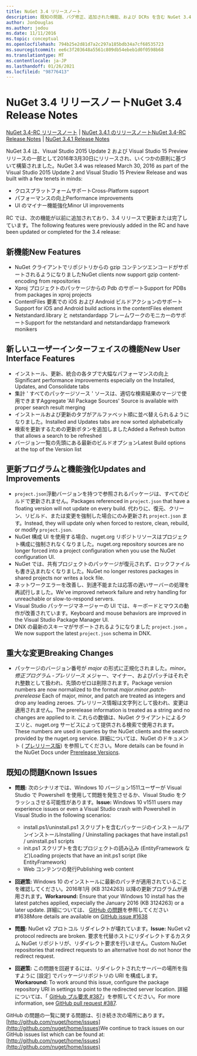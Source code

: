 ```yaml
---
title: NuGet 3.4 リリースノート
description: 既知の問題、バグ修正、追加された機能、および DCRs を含む NuGet 3.4 のリリースノート。
author: JonDouglas
ms.author: jodou
ms.date: 11/11/2016
ms.topic: conceptual
ms.openlocfilehash: 794b25e2d81d7a2c297a185bdb34a7cf68535723
ms.sourcegitcommit: ee6c3f203648a5561c809db54ebeb1d0f0598b68
ms.translationtype: MT
ms.contentlocale: ja-JP
ms.lasthandoff: 01/26/2021
ms.locfileid: "98776413"
---
```

# <a name="nuget-34-release-notes"></a><span data-ttu-id="cb17d-103">NuGet 3.4 リリースノート</span><span class="sxs-lookup"><span data-stu-id="cb17d-103">NuGet 3.4 Release Notes</span></span>

<span data-ttu-id="cb17d-104">[NuGet 3.4-RC リリースノート](../release-notes/nuget-3.4-RC.md)  | [NuGet 3.4.1 のリリースノート](../release-notes/nuget-3.4.1.md)</span><span class="sxs-lookup"><span data-stu-id="cb17d-104">[NuGet 3.4-RC Release Notes](../release-notes/nuget-3.4-RC.md) | [NuGet 3.4.1 Release Notes](../release-notes/nuget-3.4.1.md)</span></span>

<span data-ttu-id="cb17d-105">NuGet 3.4 は、Visual Studio 2015 Update 2 および Visual Studio 15 Preview リリースの一部として2016年3月30日にリリースされ、いくつかの原則に基づいて構築されました。</span><span class="sxs-lookup"><span data-stu-id="cb17d-105">NuGet 3.4 was released March 30, 2016 as part of the Visual Studio 2015 Update 2 and Visual Studio 15 Preview Release and was built with a few tenets in minds:</span></span>

* <span data-ttu-id="cb17d-106">クロスプラットフォームサポート</span><span class="sxs-lookup"><span data-stu-id="cb17d-106">Cross-Platform support</span></span>
* <span data-ttu-id="cb17d-107">パフォーマンスの向上</span><span class="sxs-lookup"><span data-stu-id="cb17d-107">Performance improvements</span></span>
* <span data-ttu-id="cb17d-108">UI のマイナー機能強化</span><span class="sxs-lookup"><span data-stu-id="cb17d-108">Minor UI improvements</span></span>

<span data-ttu-id="cb17d-109">RC では、次の機能が以前に追加されており、3.4 リリースで更新または完了しています。</span><span class="sxs-lookup"><span data-stu-id="cb17d-109">The following features were previously added in the RC and have been updated or completed for the 3.4 release:</span></span>

## <a name="new-features"></a><span data-ttu-id="cb17d-110">新機能</span><span class="sxs-lookup"><span data-stu-id="cb17d-110">New Features</span></span>

* <span data-ttu-id="cb17d-111">NuGet クライアントでリポジトリからの gzip コンテンツエンコードがサポートされるようになりました</span><span class="sxs-lookup"><span data-stu-id="cb17d-111">NuGet clients now support gzip content-encoding from repositories</span></span>
* <span data-ttu-id="cb17d-112">Xproj プロジェクトのパッケージからの Pdb のサポート</span><span class="sxs-lookup"><span data-stu-id="cb17d-112">Support for PDBs from packages in xproj projects</span></span>
* <span data-ttu-id="cb17d-113">ContentFiles 要素での iOS および Android ビルドアクションのサポート</span><span class="sxs-lookup"><span data-stu-id="cb17d-113">Support for iOS and Android build actions in the contentFiles element</span></span>
* <span data-ttu-id="cb17d-114">Netstandard.library と netstandardapp フレームワークのモニカーのサポート</span><span class="sxs-lookup"><span data-stu-id="cb17d-114">Support for the netstandard and netstandardapp framework monikers</span></span>

## <a name="new-user-interface-features"></a><span data-ttu-id="cb17d-115">新しいユーザーインターフェイスの機能</span><span class="sxs-lookup"><span data-stu-id="cb17d-115">New User Interface Features</span></span>

* <span data-ttu-id="cb17d-116">インストール、更新、統合の各タブで大幅なパフォーマンスの向上</span><span class="sxs-lookup"><span data-stu-id="cb17d-116">Significant performance improvements especially on the Installed, Updates, and Consolidate tabs</span></span>
* <span data-ttu-id="cb17d-117">集計 ' すべてのパッケージソース ' ソースは、適切な検索結果のマージで使用できます</span><span class="sxs-lookup"><span data-stu-id="cb17d-117">Aggregate 'All Package Sources' Source is available with proper search result merging</span></span>
* <span data-ttu-id="cb17d-118">インストールおよび更新のタブがアルファベット順に並べ替えられるようになりました。</span><span class="sxs-lookup"><span data-stu-id="cb17d-118">Installed and Updates tabs are now sorted alphabetically</span></span>
* <span data-ttu-id="cb17d-119">検索を更新するための更新ボタンを追加しました</span><span class="sxs-lookup"><span data-stu-id="cb17d-119">Added a Refresh button that allows a search to be refreshed</span></span>
* <span data-ttu-id="cb17d-120">バージョン一覧の先頭にある最新のビルドオプション</span><span class="sxs-lookup"><span data-stu-id="cb17d-120">Latest Build options at the top of the Version list</span></span>

## <a name="updates-and-improvements"></a><span data-ttu-id="cb17d-121">更新プログラムと機能強化</span><span class="sxs-lookup"><span data-stu-id="cb17d-121">Updates and Improvements</span></span>

* <span data-ttu-id="cb17d-122">`project.json`浮動バージョンを持つで参照されるパッケージは、すべてのビルドで更新されません。</span><span class="sxs-lookup"><span data-stu-id="cb17d-122">Packages referenced in `project.json` that have a floating version will not update on every build.</span></span> <span data-ttu-id="cb17d-123">代わりに、復元、クリーン、リビルド、または変更を強制した場合にのみ更新され `project.json` ます。</span><span class="sxs-lookup"><span data-stu-id="cb17d-123">Instead, they will update only when forced to restore, clean, rebuild, or modify `project.json`.</span></span>
* <span data-ttu-id="cb17d-124">NuGet 構成 UI を使用する場合、nuget.org リポジトリソースはプロジェクト構成に強制されなくなりました。</span><span class="sxs-lookup"><span data-stu-id="cb17d-124">nuget.org repository sources are no longer forced into a project configuration when you use the NuGet configuration UI.</span></span>
* <span data-ttu-id="cb17d-125">NuGet では、共有プロジェクトのパッケージが復元されず、ロックファイルも書き込まれなくなりました。</span><span class="sxs-lookup"><span data-stu-id="cb17d-125">NuGet no longer restores packages in shared projects nor writes a lock file.</span></span>
* <span data-ttu-id="cb17d-126">ネットワークエラーを改善し、到達不能または応答の遅いサーバーの処理を再試行しました。</span><span class="sxs-lookup"><span data-stu-id="cb17d-126">We've improved network failure and retry handling for unreachable or slow-to-respond servers.</span></span>
* <span data-ttu-id="cb17d-127">Visual Studio パッケージマネージャーの UI では、キーボードとマウスの動作が改善されています。</span><span class="sxs-lookup"><span data-stu-id="cb17d-127">Keyboard and mouse behaviors are improved in the Visual Studio Package Manager UI.</span></span>
* <span data-ttu-id="cb17d-128">DNX の最新のスキーマがサポートされるようになりました `project.json` 。</span><span class="sxs-lookup"><span data-stu-id="cb17d-128">We now support the latest `project.json` schema in DNX.</span></span>

## <a name="breaking-changes"></a><span data-ttu-id="cb17d-129">重大な変更</span><span class="sxs-lookup"><span data-stu-id="cb17d-129">Breaking Changes</span></span>

* <span data-ttu-id="cb17d-130">パッケージのバージョン番号が *major* の形式に正規化されました。*minor*。*修正プログラム* -*プレリリース*  メジャー、マイナー、およびパッチはそれぞれ整数として扱われ、先頭のゼロは削除されます。</span><span class="sxs-lookup"><span data-stu-id="cb17d-130">Package version numbers are now normalized to the format *major*.*minor*.*patch*-*prerelease*   Each of major, minor, and patch are treated as integers and drop any leading zeroes.</span></span>  <span data-ttu-id="cb17d-131">プレリリース情報は文字列として扱われ、変更は適用されません。</span><span class="sxs-lookup"><span data-stu-id="cb17d-131">The prerelease information is treated as a string and no changes are applied to it.</span></span> <span data-ttu-id="cb17d-132">これらの数値は、NuGet クライアントによるクエリと、nuget.org サービスによって提供される検索で使用されます。</span><span class="sxs-lookup"><span data-stu-id="cb17d-132">These numbers are used in queries by the NuGet clients and the search provided by the nuget.org service.</span></span>  <span data-ttu-id="cb17d-133">詳細については、NuGet のドキュメント ( [プレリリース版](../create-packages/prerelease-packages.md)) を参照してください。</span><span class="sxs-lookup"><span data-stu-id="cb17d-133">More details can be found in the NuGet Docs under [Prerelease Versions](../create-packages/prerelease-packages.md).</span></span>

## <a name="known-issues"></a><span data-ttu-id="cb17d-134">既知の問題</span><span class="sxs-lookup"><span data-stu-id="cb17d-134">Known Issues</span></span>

* <span data-ttu-id="cb17d-135">**問題:** 次のシナリオでは、Windows 10 バージョン1511ユーザーが Visual Studio で Powershell を使用して問題を発生させるか、Visual Studio をクラッシュさせる可能性があります。</span><span class="sxs-lookup"><span data-stu-id="cb17d-135">**Issue:** Windows 10 v1511 users may experience issues or even a Visual Studio crash with Powershell in Visual Studio in the following scenarios:</span></span>
    * <span data-ttu-id="cb17d-136">install.ps1/uninstall.ps1 スクリプトを含むパッケージのインストール/アンインストール</span><span class="sxs-lookup"><span data-stu-id="cb17d-136">Installing / Uninstalling packages that have install.ps1 / uninstall.ps1 scripts</span></span>
    * <span data-ttu-id="cb17d-137">init.ps1 スクリプトを含むプロジェクトの読み込み (EntityFramework など)</span><span class="sxs-lookup"><span data-stu-id="cb17d-137">Loading projects that have an init.ps1 script (like EntityFramework)</span></span>
    * <span data-ttu-id="cb17d-138">Web コンテンツの発行</span><span class="sxs-lookup"><span data-stu-id="cb17d-138">Publishing web content</span></span>

* <span data-ttu-id="cb17d-139">**回避策:** Windows 10 のインストールに最新のパッチが適用されていることを確認してください。2016年1月 (KB 3124263) 以降の更新プログラムが適用されます。</span><span class="sxs-lookup"><span data-stu-id="cb17d-139">**Workaround:** Ensure that your Windows 10 install has the latest patches applied, expecially the January 2016 (KB 3124263) or a later update.</span></span>  <span data-ttu-id="cb17d-140">詳細については、 [GitHub の問題](http://github.com/nuget/home/issues/1638)を参照してください #1638</span><span class="sxs-lookup"><span data-stu-id="cb17d-140">More details are available on [GitHub issue #1638](http://github.com/nuget/home/issues/1638)</span></span>

* <span data-ttu-id="cb17d-141">**問題:** NuGet v2 プロトコル リダイレクトが壊れています。</span><span class="sxs-lookup"><span data-stu-id="cb17d-141">**Issue:** NuGet v2 protocol redirects are broken.</span></span>
<span data-ttu-id="cb17d-142">要求を代替ホストにリダイレクトするカスタム NuGet リポジトリが、リダイレクト要求を行いません。</span><span class="sxs-lookup"><span data-stu-id="cb17d-142">Custom NuGet repositories that redirect requests to an alternative host do not honor the redirect request.</span></span>
* <span data-ttu-id="cb17d-143">**回避策:**  この問題を回避するには、リダイレクトされたサーバーの場所を指すように [設定] でパッケージリポジトリの URI を構成します。</span><span class="sxs-lookup"><span data-stu-id="cb17d-143">**Workaround:**  To work around this issue, configure the package repository URI in settings to point to the redirected server location.</span></span>
<span data-ttu-id="cb17d-144">詳細については、「 [GitHub プル要求 #387](https://github.com/NuGet/NuGet.Client/pull/387)」を参照してください。</span><span class="sxs-lookup"><span data-stu-id="cb17d-144">For more information, see [GitHub pull request #387](https://github.com/NuGet/NuGet.Client/pull/387).</span></span>

<span data-ttu-id="cb17d-145">GitHub の問題の一覧に関する問題は、引き続き次の場所にあります。 [http://github.com/nuget/home/issues](http://github.com/nuget/home/issues)</span><span class="sxs-lookup"><span data-stu-id="cb17d-145">We continue to track issues on our GitHub issues list which can be found at: [http://github.com/nuget/home/issues](http://github.com/nuget/home/issues)</span></span>